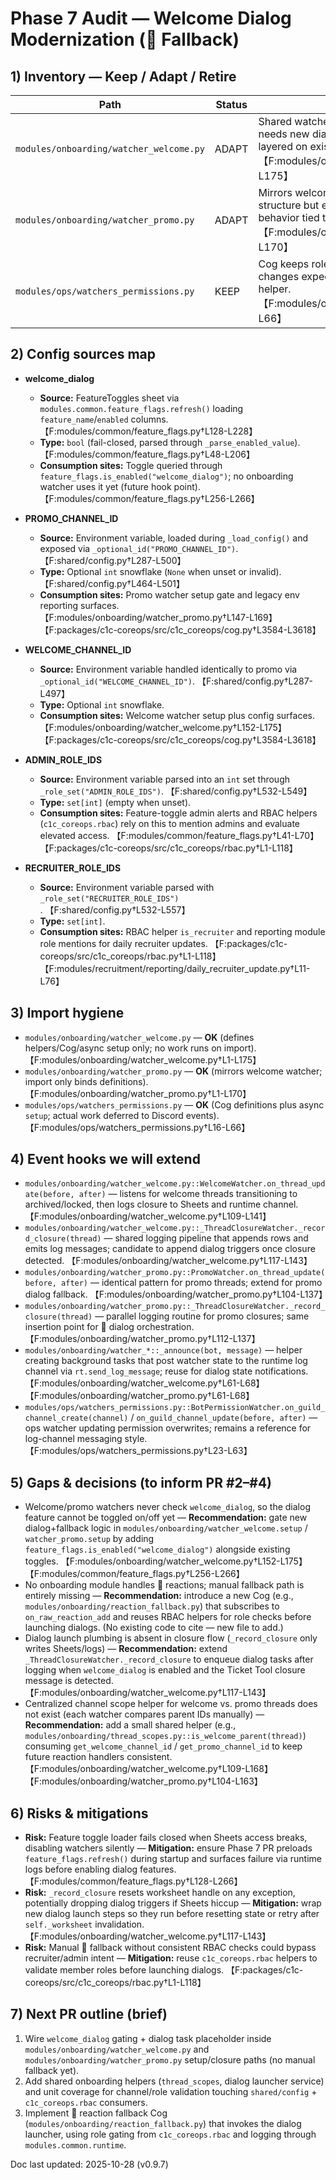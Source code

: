 # Phase 7 Audit — Welcome Dialog Modernization (🧭 Fallback)

## 1) Inventory — Keep / Adapt / Retire
| Path | Status | Reason / Notes |
| --- | --- | --- |
| `modules/onboarding/watcher_welcome.py` | ADAPT | Shared watcher base already logs thread closures; needs new dialog trigger + 🧭 fallback handling layered on existing closure flow. 【F:modules/onboarding/watcher_welcome.py†L70-L175】 |
| `modules/onboarding/watcher_promo.py` | ADAPT | Mirrors welcome watcher for promo threads; reuse structure but extend with dialog + manual fallback behavior tied to promo parent. 【F:modules/onboarding/watcher_promo.py†L70-L170】 |
| `modules/ops/watchers_permissions.py` | KEEP | Cog keeps role overwrites in sync; no Phase 7 code changes expected beyond optional reuse of logging helper. 【F:modules/ops/watchers_permissions.py†L16-L66】 |

## 2) Config sources map
- **welcome_dialog**
  - **Source:** FeatureToggles sheet via `modules.common.feature_flags.refresh()` loading `feature_name`/`enabled` columns. 【F:modules/common/feature_flags.py†L128-L228】
  - **Type:** `bool` (fail-closed, parsed through `_parse_enabled_value`). 【F:modules/common/feature_flags.py†L48-L206】
  - **Consumption sites:** Toggle queried through `feature_flags.is_enabled("welcome_dialog")`; no onboarding watcher uses it yet (future hook point). 【F:modules/common/feature_flags.py†L256-L266】

- **PROMO_CHANNEL_ID**
  - **Source:** Environment variable, loaded during `_load_config()` and exposed via `_optional_id("PROMO_CHANNEL_ID")`. 【F:shared/config.py†L287-L500】
  - **Type:** Optional `int` snowflake (`None` when unset or invalid). 【F:shared/config.py†L464-L501】
  - **Consumption sites:** Promo watcher setup gate and legacy env reporting surfaces. 【F:modules/onboarding/watcher_promo.py†L147-L169】【F:packages/c1c-coreops/src/c1c_coreops/cog.py†L3584-L3618】

- **WELCOME_CHANNEL_ID**
  - **Source:** Environment variable handled identically to promo via `_optional_id("WELCOME_CHANNEL_ID")`. 【F:shared/config.py†L287-L497】
  - **Type:** Optional `int` snowflake.
  - **Consumption sites:** Welcome watcher setup plus config surfaces. 【F:modules/onboarding/watcher_welcome.py†L152-L175】【F:packages/c1c-coreops/src/c1c_coreops/cog.py†L3584-L3618】

- **ADMIN_ROLE_IDS**
  - **Source:** Environment variable parsed into an `int` set through `_role_set("ADMIN_ROLE_IDS")`. 【F:shared/config.py†L532-L549】
  - **Type:** `set[int]` (empty when unset).
  - **Consumption sites:** Feature-toggle admin alerts and RBAC helpers (`c1c_coreops.rbac`) rely on this to mention admins and evaluate elevated access. 【F:modules/common/feature_flags.py†L41-L70】【F:packages/c1c-coreops/src/c1c_coreops/rbac.py†L1-L118】

- **RECRUITER_ROLE_IDS**
  - **Source:** Environment variable parsed with `_role_set("RECRUITER_ROLE_IDS")`. 【F:shared/config.py†L532-L557】
  - **Type:** `set[int]`.
  - **Consumption sites:** RBAC helper `is_recruiter` and reporting module role mentions for daily recruiter updates. 【F:packages/c1c-coreops/src/c1c_coreops/rbac.py†L1-L118】【F:modules/recruitment/reporting/daily_recruiter_update.py†L11-L76】

## 3) Import hygiene
- `modules/onboarding/watcher_welcome.py` — **OK** (defines helpers/Cog/async setup only; no work runs on import). 【F:modules/onboarding/watcher_welcome.py†L1-L175】
- `modules/onboarding/watcher_promo.py` — **OK** (mirrors welcome watcher; import only binds definitions). 【F:modules/onboarding/watcher_promo.py†L1-L170】
- `modules/ops/watchers_permissions.py` — **OK** (Cog definitions plus async `setup`; actual work deferred to Discord events). 【F:modules/ops/watchers_permissions.py†L16-L66】

## 4) Event hooks we will extend
- `modules/onboarding/watcher_welcome.py::WelcomeWatcher.on_thread_update(before, after)` — listens for welcome threads transitioning to archived/locked, then logs closure to Sheets and runtime channel. 【F:modules/onboarding/watcher_welcome.py†L109-L141】
- `modules/onboarding/watcher_welcome.py::_ThreadClosureWatcher._record_closure(thread)` — shared logging pipeline that appends rows and emits log messages; candidate to append dialog triggers once closure detected. 【F:modules/onboarding/watcher_welcome.py†L117-L143】
- `modules/onboarding/watcher_promo.py::PromoWatcher.on_thread_update(before, after)` — identical pattern for promo threads; extend for promo dialog fallback. 【F:modules/onboarding/watcher_promo.py†L104-L137】
- `modules/onboarding/watcher_promo.py::_ThreadClosureWatcher._record_closure(thread)` — parallel logging routine for promo closures; same insertion point for 🧭 dialog orchestration. 【F:modules/onboarding/watcher_promo.py†L112-L137】
- `modules/onboarding/watcher_*::_announce(bot, message)` — helper creating background tasks that post watcher state to the runtime log channel via `rt.send_log_message`; reuse for dialog state notifications. 【F:modules/onboarding/watcher_welcome.py†L61-L68】【F:modules/onboarding/watcher_promo.py†L61-L68】
- `modules/ops/watchers_permissions.py::BotPermissionWatcher.on_guild_channel_create(channel)` / `on_guild_channel_update(before, after)` — ops watcher updating permission overwrites; remains a reference for log-channel messaging style. 【F:modules/ops/watchers_permissions.py†L23-L63】

## 5) Gaps & decisions (to inform PR #2–#4)
- Welcome/promo watchers never check `welcome_dialog`, so the dialog feature cannot be toggled on/off yet — **Recommendation:** gate new dialog+fallback logic in `modules/onboarding/watcher_welcome.setup` / `watcher_promo.setup` by adding `feature_flags.is_enabled("welcome_dialog")` alongside existing toggles. 【F:modules/onboarding/watcher_welcome.py†L152-L175】【F:modules/common/feature_flags.py†L256-L266】
- No onboarding module handles 🧭 reactions; manual fallback path is entirely missing — **Recommendation:** introduce a new Cog (e.g., `modules/onboarding/reaction_fallback.py`) that subscribes to `on_raw_reaction_add` and reuses RBAC helpers for role checks before launching dialogs. (No existing code to cite — new file to add.)
- Dialog launch plumbing is absent in closure flow (`_record_closure` only writes Sheets/logs) — **Recommendation:** extend `_ThreadClosureWatcher._record_closure` to enqueue dialog tasks after logging when `welcome_dialog` is enabled and the Ticket Tool closure message is detected. 【F:modules/onboarding/watcher_welcome.py†L117-L143】
- Centralized channel scope helper for welcome vs. promo threads does not exist (each watcher compares parent IDs manually) — **Recommendation:** add a small shared helper (e.g., `modules/onboarding/thread_scopes.py::is_welcome_parent(thread)`) consuming `get_welcome_channel_id` / `get_promo_channel_id` to keep future reaction handlers consistent. 【F:modules/onboarding/watcher_welcome.py†L109-L168】【F:modules/onboarding/watcher_promo.py†L104-L163】

## 6) Risks & mitigations
- **Risk:** Feature toggle loader fails closed when Sheets access breaks, disabling watchers silently — **Mitigation:** ensure Phase 7 PR preloads `feature_flags.refresh()` during startup and surfaces failure via runtime logs before enabling dialog features. 【F:modules/common/feature_flags.py†L128-L266】
- **Risk:** `_record_closure` resets worksheet handle on any exception, potentially dropping dialog triggers if Sheets hiccup — **Mitigation:** wrap new dialog launch steps so they run before resetting state or retry after `self._worksheet` invalidation. 【F:modules/onboarding/watcher_welcome.py†L117-L143】
- **Risk:** Manual 🧭 fallback without consistent RBAC checks could bypass recruiter/admin intent — **Mitigation:** reuse `c1c_coreops.rbac` helpers to validate member roles before launching dialogs. 【F:packages/c1c-coreops/src/c1c_coreops/rbac.py†L1-L118】

## 7) Next PR outline (brief)
1. Wire `welcome_dialog` gating + dialog task placeholder inside `modules/onboarding/watcher_welcome.py` and `modules/onboarding/watcher_promo.py` setup/closure paths (no manual fallback yet).
2. Add shared onboarding helpers (`thread_scopes`, dialog launcher service) and unit coverage for channel/role validation touching `shared/config` + `c1c_coreops.rbac` consumers.
3. Implement 🧭 reaction fallback Cog (`modules/onboarding/reaction_fallback.py`) that invokes the dialog launcher, using role gating from `c1c_coreops.rbac` and logging through `modules.common.runtime`.

Doc last updated: 2025-10-28 (v0.9.7)

